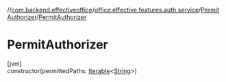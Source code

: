 //[com.backend.effectiveoffice](../../../index.md)/[office.effective.features.auth.service](../index.md)/[PermitAuthorizer](index.md)/[PermitAuthorizer](-permit-authorizer.md)

# PermitAuthorizer

[jvm]\
constructor(permittedPaths: [Iterable](https://kotlinlang.org/api/latest/jvm/stdlib/kotlin.collections/-iterable/index.html)&lt;[String](https://kotlinlang.org/api/latest/jvm/stdlib/kotlin/-string/index.html)&gt;)
